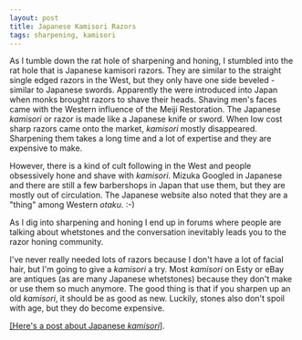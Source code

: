 ```yaml
---
layout: post
title: Japanese Kamisori Razors
tags: sharpening, kamisori
---
```

As I tumble down the rat hole of sharpening and honing, I stumbled into the rat hole that is Japanese kamisori razors. They are similar to the straight single edged razors in the West, but they only have one side beveled - similar to Japanese swords. Apparently the were introduced into Japan when monks brought razors to shave their heads. Shaving men's faces came with the Western influence of the Meiji Restoration. The Japanese *kamisori* or razor is made like a Japanese knife or sword. When low cost sharp razors came onto the market, *kamisori* mostly disappeared. Sharpening them takes a long time and a lot of expertise and they are expensive to make.

However, there is a kind of cult following in the West and people obsessively hone and shave with *kamisori*. Mizuka Googled in Japanese and there are still a few barbershops in Japan that use them, but they are mostly out of circulation. The Japanese website also noted that they are a "thing" among Western *otaku*. :-)

As I dig into sharpening and honing I end up in forums where people are talking about whetstones and the conversation inevitably leads you to the razor honing community.

I've never really needed lots of razors because I don't have a lot of facial hair, but I'm going to give a *kamisori* a try. Most *kamisori* on Esty or eBay are antiques (as are many Japanese whetstones) because they don't make or use them so much anymore. The good thing is that if you sharpen up an old *kamisori*, it should be as good as new. Luckily, stones also don't spoil with age, but they do become expensive.

[[Here's a post about Japanese *kamisori*]](https://sharpologist.com/a-kamisori-primer/).  